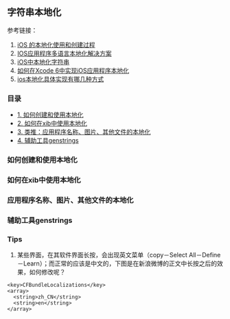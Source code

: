 ## 字符串本地化

参考链接：

  1. [iOS 的本地化使用和创建过程](http://www.cnblogs.com/lyanet/archive/2012/12/03/2800257.html)
  2. [ IOS应用程序多语言本地化解决方案](http://blog.csdn.net/wangqiuyun/article/details/7875442)
  3. [iOS中本地化字符串](http://my.oschina.net/u/1049180/blog/215559)
  4. [如何在Xcode 6中实现iOS应用程序本地化](http://mobile.51cto.com/iphone-470260.htm)
  5. [ios本地化具体实现有哪几种方式](http://zhidao.baidu.com/link?url=Bvv3-_lhcu8--uGdCJTjEQD92G77DZ1rdxH9jqYclAp4E5mwDPoqOXDbug4kiiUJRBNEsl9q3NcIGmKACWAX5M_q7mzHnmsc6-0uTDk1WUm)

### 目录

  * [1. 如何创建和使用本地化](#1)
  * [2. 如何在xib中使用本地化](#2)
  * [3. 类推：应用程序名称、图片、其他文件的本地化](#3)
  * [4. 辅助工具genstrings](#4)

<h3 id="1">如何创建和使用本地化</h3>

<h3 id="2">如何在xib中使用本地化</h3>

<h3 id="3">应用程序名称、图片、其他文件的本地化</h3>

<h3 id="4">辅助工具genstrings</h3>

### Tips

1. 某些界面，在其软件界面长按，会出现英文菜单（copy－Select All－Define－Learn）；而正常的应该是中文的，下图是在新浪微博的正文中长按之后的效果，如何修改呢？

```
<key>CFBundleLocalizations</key>
<array>
  <string>zh_CN</string>
  <string>en</string>
</array>
```
